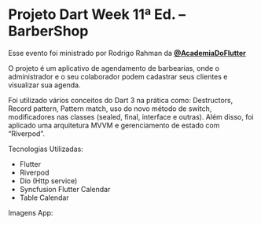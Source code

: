 # Projeto Dart Week 11ª Ed. – BarberShop

Esse evento foi ministrado por Rodrigo Rahman da **[@AcademiaDoFlutter](https://academiadoflutter.com.br/)**
 
O projeto é um aplicativo de agendamento de barbearias, onde o administrador e o seu colaborador podem cadastrar seus clientes e visualizar sua agenda.<br/>

Foi utilizado vários conceitos do Dart 3 na prática como: Destructors, Record pattern, Pattern match, uso do novo método de switch, modificadores nas classes (sealed, final, interface e outras). Além disso, foi aplicado uma arquitetura MVVM e gerenciamento de estado com “Riverpod”.<br/>

Tecnologias Utilizadas: <br/>
* Flutter
* Riverpod
* Dio (Http service)
* Syncfusion Flutter Calendar
* Table Calendar

Imagens App:
